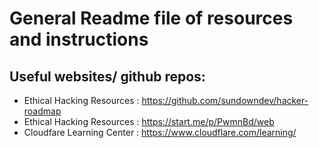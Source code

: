 # General Readme file of resources and instructions

## Useful websites/ github repos:

-   Ethical Hacking Resources : https://github.com/sundowndev/hacker-roadmap
-   Ethical Hacking Resources : https://start.me/p/PwmnBd/web
-   Cloudfare Learning Center : https://www.cloudflare.com/learning/